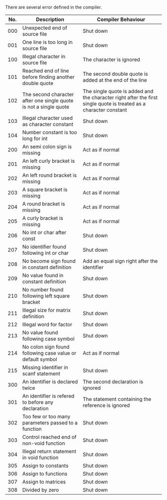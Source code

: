There are several error defined in the compiler.

| No.  | Description                                                       | Compiler Behaviour                       |
| ---- | ----------------------------------------------------------------- | ---------------------------------------- |
| 000  | Unexpected end of source file | Shut down |
| 001  | One line is too long in source file | Shut down |
| 100  | Illegal character in source file | The character is ignored |
| 101  | Reached end of line before finding another double quote | The second double quote is added at the end of the line |
| 102  | The second character after one single quote is not a single quote | The single quote is added and the character right after the first single quote is treated as a character constant |
| 103  | Illegal character used as character constant | Shut down |
| 104  | Number constant is too long for int | Shut down |
| 200  | An semi colon sign is missing | Act as if normal |
| 201  | An left curly bracket is missing | Act as if normal |
| 202  | An left round bracket is missing | Act as if normal |
| 203  | A square bracket is missing | Act as if normal |
| 204  | A round bracket is missing | Act as if normal |
| 205  | A curly bracket is missing | Act as if normal |
| 206  | No int or char after const | Shut down |
| 207  | No identifier found following int or char | Shut down |
| 208  | No become sign found in constant definition | Add an equal sign right after the identifier |
| 209  | No value found in constant definition | Shut down |
| 210  | No number found following left square bracket | Shut down |
| 211  | Illegal size for matrix definition | Shut down |
| 212  | Illegal word for factor | Shut down |
| 213  | No value found following case symbol | Shut down |
| 214  | No colon sign found following case value or default symbol | Act as if normal |
| 215  | Missing identifier in scanf statement | Shut down |
| 300  | An identifier is declared twice | The second declaration is ignored |
| 301  | An identifier is refered to before any declaration | The statement containing the reference is ignored |
| 302  | Too few or too many parameters passed to a function | Shut down |
| 303  | Control reached end of non-void function | Shut down |
| 304  | Illegal return statement in void function | Shut down |
| 305  | Assign to constants | Shut down |
| 306  | Assign to functions | Shut down |
| 307  | Assign to matrices | Shut down |
| 308  | Divided by zero | Shut down |
